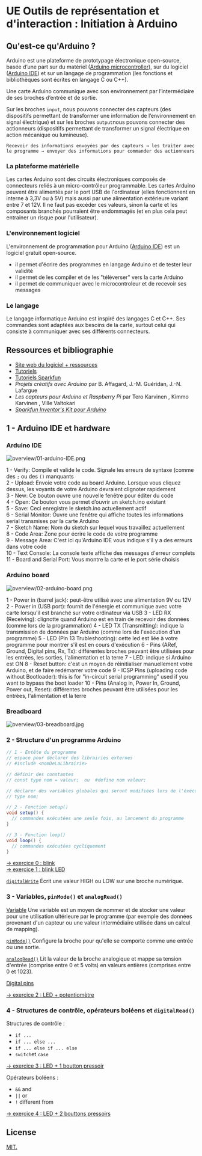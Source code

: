 # UE Outils de représentation et d'interaction :  Initiation à Arduino

## Qu'est-ce qu'Arduino ?

Arduino est une plateforme de prototypage électronique open-source, basée d’une part sur du matériel ([Arduino microcontroller](http://www.arduino.com)), sur du logiciel ([Arduino IDE](http://arduino.cc/en/Main/Software)) et sur un langage de programmation (les fonctions et bibliothèques sont écrites en langage C ou C++). 

Une carte Arduino communique avec son environnement par l’intermédiaire de ses broches d’entrée et de sortie. 

Sur les broches `input`, nous pouvons connecter des capteurs (des dispositifs permettant de transformer une information de l’environnement en signal électrique) et sur les broches `output`nous pouvons connecter des actionneurs (dispositifs permettant de transformer un signal électrique en action mécanique ou lumineuse).

`Recevoir des informations envoyées par des capteurs → les traiter avec le programme → envoyer des informations pour commander des actionneurs`

### La plateforme matérielle
Les cartes Arduino sont des circuits électroniques composés de connecteurs reliés à un micro-contrôleur programmable. Les cartes Arduino peuvent être alimentés par le port USB de l'ordinateur (elles fonctionnent en interne à 3,3V ou à 5V) mais aussi par une alimentation extérieure variant entre 7 et 12V. Il ne faut pas excéder ces valeurs, sinon la carte et les composants branchés pourraient être endommagés (et en plus cela peut entrainer un risque pour l'utilisateur). 

### L'environnement logiciel
L'environnement de programmation pour Arduino ([Arduino IDE](http://arduino.cc/en/Main/Software)) est un logiciel gratuit open-source.
- il permet d'écrire des programmes en langage Arduino et de tester leur validité
- il permet de les compiler et de les "téléverser" vers la carte Arduino
- il permet de communiquer avec le microcontroleur et de recevoir ses messages

### Le langage
Le langage informatique Arduino est inspiré des langages C et C++. Ses commandes sont adaptées aux besoins de la carte, surtout celui qui consiste à communiquer avec ses différents connecteurs.

## Ressources et bibliographie 
- [Site web du logiciel + ressources](https://www.arduino.cc/)  
- [Tutoriels](https://www.arduino.cc/en/Tutorial/HomePage)
- [Tutoriels Sparkfun](https://learn.sparkfun.com/)
- *Projets créatifs avec Arduino* par B. Affagard, J.-M. Guéridan, J.-N. Lafargue
- *Les capteurs pour Arduino et Raspberry Pi* par Tero Karvinen , Kimmo Karvinen , Ville Valtokari
- *[Sparkfun Inventor's Kit pour Arduino](https://learn.sparkfun.com/tutorials/sparkfun-inventors-kit-experiment-guide---v40)*


## 1 - Arduino IDE et hardware

### Arduino IDE

![overview/01-arduino-IDE.png](overview/01-arduino-IDE.png)

1 - Verify: Compile et valide le code. Signale les erreurs de syntaxe (comme des `;` ou des `()` manquants  
2 - Upload: Envoie votre code au board Arduino. Lorsque vous cliquez dessus, les voyants de votre Arduino devraient clignoter rapidement  
3 - New: Ce bouton ouvre une nouvelle fenêtre pour éditer du code  
4 - Open: Ce bouton vous permet d’ouvrir un sketch.ino existant  
5 - Save: Ceci enregistre le sketch.ino actuellement actif  
6 - Serial Monitor: Ouvre une fenêtre qui affiche toutes les informations serial transmises par la carte Arduino  
7 - Sketch Name: Nom du sketch sur lequel vous travaillez actuellement  
8 - Code Area: Zone pour écrire le code de votre programme  
9 - Message Area: C'est ici qu'Arduino IDE vous indique s'il y a des erreurs dans votre code  
10 - Text Console: La console texte affiche des messages d'erreur complets  
11 - Board and Serial Port: Vous montre la carte et le port série choisis

### Arduino board

![overview/02-arduino-board.png](overview/02-arduino-board.png)

1 - Power in (barrel jack): peut-être utilisé avec une alimentation 9V ou 12V
2 - Power in (USB port): fournit de l'énergie et communique avec votre carte lorsqu'il est branché sur votre ordinateur via USB
3 - LED RX (Receiving): clignotte quand Arduino est en train de recevoir des données (comme lors de la programmation)
4 - LED TX (Transmitting): indique la transmission de données par Arduino (comme lors de l'exécution d'un programme)
5 - LED (Pin 13 Trubleshooting): cette led est liée à votre programme pour montrer s'il est en cours d'exécution
6 - Pins (ARef, Ground, Digital pins, Rx, Tx): différentes broches peuvant être utilisées pour les entrées, les sorties, l'alimentation et la terre
7 - LED: indique si Arduino est ON
8 - Reset button: c'est un moyen de réinitialiser manuellement votre Arduino, et de faire redémarrer votre code
9 - ICSP Pins (uploading code without Bootloader): this is for "in-circuit serial programming" used if you want to bypass the boot loader
10 - Pins (Analog in, Power In, Ground, Power out, Reset):  différentes broches peuvant être utilisées pour les entrées, l'alimentation et la terre

### Breadboard
![overview/03-breadboard.jpg](overview/03-breadboard.jpg)


### 2 - Structure d'un programme Arduino

```java
// 1 - Entête du programme 
// espace pour déclarer des librairies externes
// #include <nomDeLaLibrairie>

// définir des constantes 
// const type nom = valeur;  ou  #define nom valeur;

// déclarer des variables globales qui seront modifiées lors de l'éxécution du programme
// type nom;

// 2 - Fonction setup()
void setup() {
  // commandes exécutées une seule fois, au lancement du programme 
}

// 3 - Fonction loop()
void loop() {
  // commandes exécutées cycliquement 
}
```

[→ exercice 0 : blink](/2-Arduino/ex00_blink)  
[→ exercice 1 : blink LED](/2-Arduino/ex01_blink_LED)

[`digitalWrite`](https://www.arduino.cc/reference/en/language/functions/digital-io/digitalwrite/)
Écrit une valeur HIGH ou LOW sur une broche numérique.

### 3 - Variables, `pinMode()` et `analogRead()`

[Variable](https://www.arduino.cc/en/Reference/VariableDeclaration)
Une variable est un moyen de nommer et de stocker une valeur pour une utilisation ultérieure par le programme (par exemple des données provenant d'un capteur ou une valeur intermédiaire utilisée dans un calcul de mapping).

[`pinMode()`](https://www.arduino.cc/reference/en/language/functions/digital-io/pinmode/)
Configure la broche pour qu'elle se comporte comme une entrée ou une sortie.

[`analogRead()`](https://www.arduino.cc/en/Reference/AnalogRead?setlang=en)
Lit la valeur de la broche analogique et mappe sa tension d'entrée (comprise entre 0 et 5 volts) en valeurs entières (comprises entre 0 et 1023).

[Digital pins](https://www.arduino.cc/en/Tutorial/DigitalPins)


[→ exercice 2 : LED + potentiomètre](/2-Arduino/ex02_LED_potentiometer)


### 4 - Structures de contrôle, opérateurs boléens et `digitalRead()`
Structures de contrôle :
- `if ...`
- `if ... else ...`
- `if ... else if ... else`
- `switch`et `case` 

[→ exercice 3 : LED + 1 boutton pressoir](/2-Arduino/ex03_pushbutton_LED)

Opérateurs boléens :
- `&&`  and
- `||`  or 
- `!`  different from

[→ exercice 4 : LED + 2 bouttons pressoirs](/2-Arduino/ex04_pushbuttons_LED)



## License

[MIT.](https://tldrlegal.com/license/mit-license)
